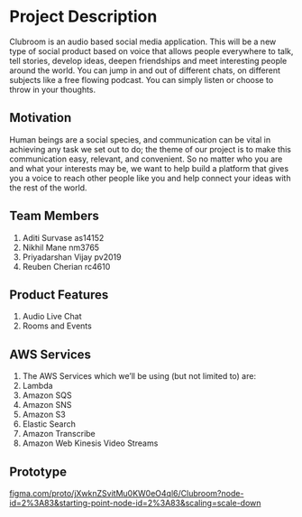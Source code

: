 
# Project Description
Clubroom is an audio based social media application. This will be a new type of social product based on voice that allows people everywhere to talk, tell stories, develop ideas, deepen friendships and meet interesting people around the world. You can jump in and out of different chats, on different subjects like a free flowing podcast. You can simply listen or choose to throw in your thoughts.

## Motivation

Human beings are a social species, and communication can be vital in achieving any task we set out to do; the theme of our project is to make this communication easy, relevant, and convenient. So no matter who you are and what your interests may be, we want to help build a platform that gives you a voice to reach other people like you and help connect your ideas with the rest of the world. 

## Team Members

1. Aditi Survase as14152
2. Nikhil Mane nm3765
3. Priyadarshan Vijay pv2019
4. Reuben Cherian rc4610

## Product Features
1. Audio Live Chat
2. Rooms and Events

## AWS Services
1. The AWS Services which we’ll be using (but not limited to) are:
2. Lambda
3. Amazon SQS
4. Amazon SNS
5. Amazon S3
6. Elastic Search
7. Amazon Transcribe
8. Amazon Web Kinesis Video Streams

## Prototype

[figma.com/proto/jXwknZSvitMu0KW0eO4ql6/Clubroom?node-id=2%3A83&starting-point-node-id=2%3A83&scaling=scale-down](https://www.figma.com/proto/jXwknZSvitMu0KW0eO4ql6/Clubroom?node-id=2%3A83&starting-point-node-id=2%3A83&scaling=scale-down)
